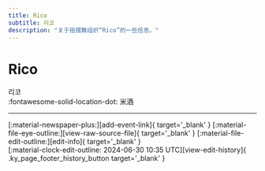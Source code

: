 ```yaml
---
title: Rico
subtitle: 리코
description: "关于摇摆舞组织“Rico”的一些信息。"
---
```


# Rico

리코  
:fontawesome-solid-location-dot: 米酒  


---

<div class="ky_page_footer" markdown>
<div class="ky_page_footer_trailing" markdown="span">
[:material-newspaper-plus:][add-event-link]{ target='_blank' }
[:material-file-eye-outline:][view-raw-source-file]{ target='_blank' }
[:material-file-edit-outline:][edit-info]{ target='_blank' }
</div>
<div class="ky_page_footer_leading" markdown="span">
[:material-clock-edit-outline: 2024-06-30 10:35 UTC][view-edit-history]{ .ky_page_footer_history_button target='_blank' }
</div>
</div>

[add-event-link]: https://github.com/swingdance/events/issues/new?assignees=&labels=add+event&projects=&template=02-add_entity.yml&title=%5Bkr%5D%20%3CName%3E&region=kr&province=Cheongju&city=Cheongju&org_id=rico "添加活动"
[view-raw-source-file]: https://github.com/swingdance/orgs/blob/main/kr/rico.json "查看原始源文件"
[edit-info]: https://github.com/swingdance/orgs/issues/new?assignees=&labels=update+org&projects=&template=03-update_entity.yml&title=%5Bkr%5D%20Rico&region=kr&id=rico&name=Rico "编辑信息"

[view-edit-history]: https://github.com/swingdance/orgs/commits/main/kr/rico.json "查看编辑历史"
